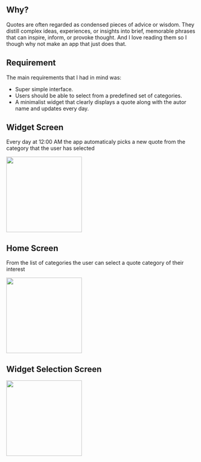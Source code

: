 ## Why?
Quotes are often regarded as condensed pieces of advice or wisdom. They distill complex ideas, experiences, or insights into brief, memorable phrases that can inspire, inform, or provoke thought. 
And I love reading them so I though why not make an app that just does that.

## Requirement
The main requirements that I had in mind was:
- Super simple interface.
- Users should be able to select from a predefined set of categories.
- A minimalist widget that clearly displays a quote along with the autor name and updates every day.

## Widget Screen
Every day at 12:00 AM the app automaticaly picks a new quote from the category that the user has selected 

<img src="https://github.com/peterjohnson1000/WanderList/assets/53271626/847cbde5-da14-4b2b-815a-a16deebc2661" width="200">

## Home Screen
From the list of categories the user can select a quote category of their interest 

<img src="https://github.com/peterjohnson1000/WanderList/assets/53271626/770a5652-1ffc-49b9-b275-148cb80aecc5" width="200">

## Widget Selection Screen

<img src="https://github.com/peterjohnson1000/WanderList/assets/53271626/60a9d3b0-a602-4744-a943-ecad565909d6" width="200">
